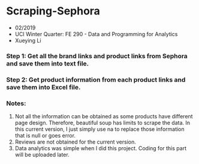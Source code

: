 # Scraping-Sephora
  - 02/2019 
  - UCI Winter Quarter: FE 290 - Data and Programming for Analytics
  - Xueying Li

### Step 1: Get all the brand links and product links from Sephora and save them into text file.

### Step 2: Get product information from each product links and save them into Excel file.

### Notes: 
   1) Not all the information can be obtained as some products have different page design. Therefore, beautiful soup has limits to scrape the data. In this current version, I just simply use na to replace those information that is null or goes error.
   2) Reviews are not obtained for the current version.
   3) Data analytics was simple when I did this project. Coding for this part will be uploaded later.
